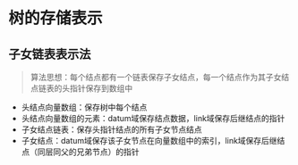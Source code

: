 # 树的存储表示
## 子女链表表示法
> 算法思想：每个结点都有一个链表保存子女结点，每一个结点作为其子女结点链表的头指针保存到数组中
+ 头结点向量数组：保存树中每个结点
+ 头结点向量数组的元素：datum域保存结点数据，link域保存后继结点的指针
+ 子女结点链表：保存头指针结点的所有子女节点结点
+ 子女结点：datum域保存该子女节点在向量数组中的索引，link域保存后继结点（同层同父的兄弟节点）的指针